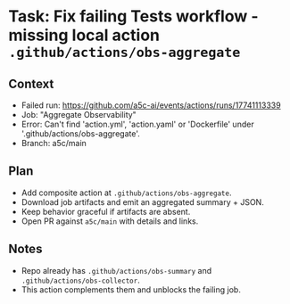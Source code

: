 # Task: Fix failing Tests workflow - missing local action `.github/actions/obs-aggregate`

## Context
- Failed run: https://github.com/a5c-ai/events/actions/runs/17741113339
- Job: "Aggregate Observability"
- Error: Can't find 'action.yml', 'action.yaml' or 'Dockerfile' under '.github/actions/obs-aggregate'.
- Branch: a5c/main

## Plan
- Add composite action at `.github/actions/obs-aggregate`.
- Download job artifacts and emit an aggregated summary + JSON.
- Keep behavior graceful if artifacts are absent.
- Open PR against `a5c/main` with details and links.

## Notes
- Repo already has `.github/actions/obs-summary` and `.github/actions/obs-collector`.
- This action complements them and unblocks the failing job.
